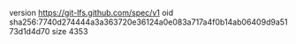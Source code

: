version https://git-lfs.github.com/spec/v1
oid sha256:7740d274444a3a363720e36124a0e083a717a4f0b14ab06409d9a5173d1d4d70
size 4353
